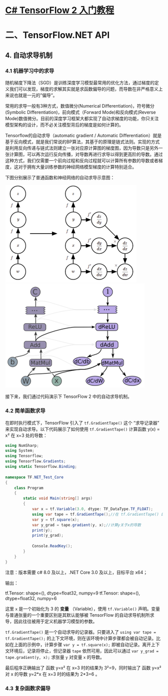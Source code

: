 # [C# TensorFlow 2 入门教程](<https://github.com/SciSharp/TensorFlow.NET-Tutorials>)

# 二、TensorFlow.NET API

## 4. 自动求导机制

### 4.1 机器学习中的求导

随机梯度下降法（SGD）是训练深度学习模型最常用的优化方法，通过梯度的定义我们可以发现，梯度的求解其实就是求函数偏导的问题，而导数在非严格意义上来说也就是一元的”偏导”。

常用的求导一般有3种方式，数值微分(Numerical Differentiation)，符号微分(Symbolic Differentiation)，前向模式（Forward Mode)和反向模式(Reverse Mode)数值微分。目前的深度学习框架大都实现了自动求梯度的功能，你只关注模型架构的设计，而不必关注模型背后的梯度是如何计算的。

Tensorflow的自动求导（automatic gradient / Automatic Differentiation）就是基于反向模式，就是我们常说的BP算法，其基于的原理是链式法则。实现的方式是利用反向传递与链式法则建立一张对应原计算图的梯度图，因为导数只是另外一张计算图，可以再次运行反向传播，对导数再进行求导以得到更高阶的导数。通过这种方式，我们仅需要一个前向过程和反向过程就可以计算所有参数的导数或者梯度，这对于拥有大量训练参数的神经网络模型梯度的计算特别适合。

下图分别展示了普通函数和神经网络的自动求导示意图：

<img src="二、TensorFlow.NET API-4. 自动求导机制.assets/image-20200705211534801.png" alt="image-20200705211534801" style="zoom:67%;" />

<img src="二、TensorFlow.NET API-4. 自动求导机制.assets/image-20200705211623944.png" alt="image-20200705211623944" style="zoom:67%;" />

接下来，我们通过代码演示下 TensorFlow 2 中的自动求导机制。



### 4.2 简单函数求导

在即时执行模式下，TensorFlow 引入了 `tf.GradientTape()` 这个 “求导记录器” 来实现自动求导。以下代码展示了如何使用 `tf.GradientTape()` 计算函数 y(x) = x² 在 x=3 处的导数：

```c#
using NumSharp;
using System;
using Tensorflow;
using Tensorflow.Gradients;
using static Tensorflow.Binding;

namespace TF.NET_Test_Core
{
    class Program
    {
        static void Main(string[] args)
        {
            var x = tf.Variable(3.0, dtype: TF_DataType.TF_FLOAT);
            using var tape = tf.GradientTape();//在 tf.GradientTape() 的上下文内，所有计算步骤都会被记录以用于求导
            var y = tf.square(x);
            var y_grad = tape.gradient(y, x);//计算y关于x的导数
            print(y);
            print(y_grad);

            Console.ReadKey();
        }
    }
}
```

注意：版本需要 c# 8.0 及以上，.NET Core 3.0 及以上，目标平台 x64；

输出：

tf.Tensor: shape=(), dtype=float32, numpy=9
tf.Tensor: shape=(), dtype=float32, numpy=6



这里 `x` 是一个初始化为 3 的 **变量** （Variable），使用 `tf.Variable()` 声明。变量与普通张量的一个重要区别是其默认能够被 TensorFlow 的自动求导机制所求导，因此往往被用于定义机器学习模型的参数。

`tf.GradientTape()` 是一个自动求导的记录器。只要进入了 `using var tape = tf.GradientTape();` 的上下文环境，则在该环境中计算步骤都会被自动记录。比如在上面的示例中，计算步骤 `var y = tf.square(x);` 即被自动记录。离开上下文环境后，记录将停止，但记录器 `tape` 依然可用，因此可以通过 `var y_grad = tape.gradient(y, x);` 求张量 `y` 对变量 `x` 的导数。

最后程序正确输出了 函数 y=x² 在 x=3 时的结果为 3²=9，同时输出了 函数 y=x² 对 x 的导数 y=2\*x 在 x=3 时的结果为 2\*3=6 。



### 4.3 复杂函数求偏导













